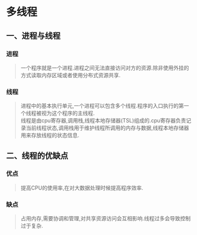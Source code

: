# 多线程
## 一、进程与线程  
### 进程      
> 一个程序就是一个进程.进程之间无法直接访问对方的资源.除非使用外挂的方式读取内存区域或者使用分布式资源共享.

### 线程   
> 进程中的基本执行单元,一个进程可以包含多个线程.程序的入口执行的第一个线程被视为这个程序的主线程.     
> 线程是由cpu寄存器,调用栈,线程本地存储器(TSL)组成的.cpu寄存器负责记录当前线程状态,调用栈用于维护线程所调用的内存与数据,线程本地存储器用来存放线程的状态信息.
## 二、线程的优缺点
### 优点  
> 提高CPU的使用率,在对大数据处理时候提高程序效率.
### 缺点
> 占用内存,需要协调和管理,对共享资源访问会互相影响.线程过多会导致控制过于复杂.